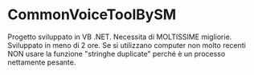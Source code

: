 # CommonVoiceToolBySM
Progetto sviluppato in VB .NET.
Necessita di MOLTISSIME migliorie. Sviluppato in meno di 2 ore.
Se si utilizzano computer non molto recenti NON usare la funzione "stringhe duplicate" perché è un processo nettamente pesante.
